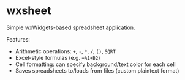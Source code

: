 # wxsheet

Simple wxWidgets-based spreadsheet application.

Features:
  * Arithmetic operations: `+`, `-`, `*`, `/`, `()`, `SQRT`
  * Excel-style formulas (e.g. `=A1+B2`)
  * Cell formatting: can specify background/text color for each cell
  * Saves spreadsheets to/loads from files (custom plaintext format)
